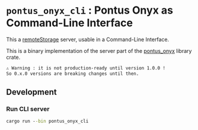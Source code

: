 # `pontus_onyx_cli` : Pontus Onyx as Command-Line Interface

This a [remoteStorage](https://remotestorage.io/) server, usable in a Command-Line Interface.

This is a binary implementation of the server part of the [pontus_onyx](https://crates.io/crates/pontus_onyx) library crate.

```txt
⚠ Warning : it is not production-ready until version 1.0.0 !
So 0.x.0 versions are breaking changes until then.
```

## Development

### Run CLI server

```cmd
cargo run --bin pontus_onyx_cli
```
